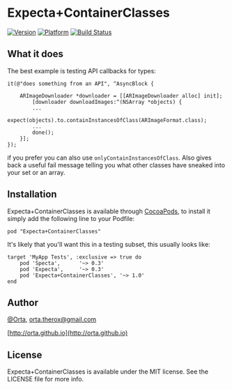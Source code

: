 # Expecta+ContainerClasses

[![Version](http://cocoapod-badges.herokuapp.com/v/Expecta+ContainerClasses/badge.png)](http://cocoadocs.org/docsets/Expecta+ContainerClasses)
[![Platform](http://cocoapod-badges.herokuapp.com/p/Expecta+ContainerClasses/badge.png)](http://cocoadocs.org/docsets/Expecta+ContainerClasses)
[![Build Status](https://travis-ci.org/orta/Expecta-ContainerClasses.svg)](https://travis-ci.org/orta/Expecta-ContainerClasses)

## What it does

The best example is testing API callbacks for types:

	it(@"does something from an API", ^AsyncBlock {
	
		ARImageDownloader *downloader = [[ARImageDownloader alloc] init];
			[downloader downloadImages:^(NSArray *objects) {
			...
			expect(objects).to.containInstancesOfClass(ARImageFormat.class);
			...
			done();
		}];
	});


if you prefer you can also use `onlyContainInstancesOfClass`. Also gives back a useful fail message telling you what other classes have sneaked into your set or an array.

## Installation

Expecta+ContainerClasses is available through [CocoaPods](http://cocoapods.org), to install it simply add the following line to your Podfile:

    pod "Expecta+ContainerClasses"

It's likely that you'll want this in a testing subset, this usually looks like:


    target 'MyApp Tests', :exclusive => true do
        pod 'Specta',      '~> 0.3'
        pod 'Expecta',     '~> 0.3'
        pod 'Expecta+ContainerClasses', '~> 1.0'
    end


## Author

[@Orta](http://twitter.com/orta), orta.therox@gmail.com

[http://orta.github.io](http://orta.github.io)

## License

Expecta+ContainerClasses is available under the MIT license. See the LICENSE file for more info.

